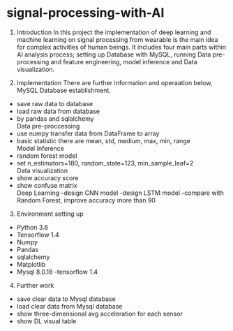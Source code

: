 # signal-processing-with-AI
1. Introduction
In this project the implementation of deep learning and machine learning on signal processing from wearable is the main idea for complex activities of human beings. It includes four main parts within AI analysis process; setting up Database with MySQL, running Data pre-processing and feature engineering, model inference and Data visualization. 

2. Implementation
There are further information and operaation below,           
MySQL Database establishment.
- save raw data to database
- load raw data from database
- by pandas and sqlalchemy         
Data pre-proccessing
- use numpy transfer data from DataFrame to array
- basic statistic there are mean, std, medium, max, min, range         
Model Inference
- random forest model 
- set n_estimators=180, random_state=123, min_sample_leaf=2            
Data visualization
- show accuracy score
- show confuse matrix               
Deep Learning
-design CNN model
-design LSTM model
-compare with Random Forest, improve accuracy more than 90
3. Environment setting up
- Python 3.6
- Tensorflow 1.4
- Numpy
- Pandas
- sqlalchemy
- Matplotlib
- Mysql 8.0.18
-tensorflow 1.4
4. Further work
- save clear data to Mysql database
- load clear data from Mysql database
- show three-dimensional avg acceleration for each sensor
- show DL visual table
